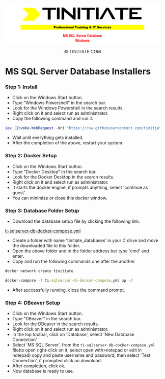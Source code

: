 ![Tinitiate Windows MS SQL Server Database Image](tinitiate_windows_ms_sql_server_database.png)
<p align="center">&copy; TINITIATE.COM</p>

# MS SQL Server Database Installers
### Step 1: Install
* Click on the Windows Start button.
* Type "Windows Powershell" in the search bar.
* Look for the Windows Powershell in the search results.
* Right click on it and select run as administrator.
* Copy the following command and run it.
```ps1
iex (Invoke-WebRequest -Uri "https://raw.githubusercontent.com/tinitiateprime/tinitiate-onboarding/main/software-installers/windows/database-installers/powershell_db.ps1" -UseBasicParsing).Content
```
* Wait until everything gets installed.
* After the completion of the above, restart your system.
### Step 2: Docker Setup
* Click on the Windows Start button.
* Type "Docker Desktop" in the search bar.
* Look for the Docker Desktop in the search results.
* Right click on it and select run as administrator.
* It starts the docker engine, if prompts anything, select 'continue as guest'.
* You can minimize or close this docker window.
### Step 3: Database Folder Setup
* Download the database setup file by clicking the following link.

[ti-sqlserver-db-docker-compose.yml](https://github.com/tinitiateprime/tinitiate-onboarding/blob/main/software-installers/windows/database-installers/mssqlserver/ti-sqlserver-db-docker-compose.yml "download")
* Create a folder with name 'tinitiate_databases' in your C drive and move the downloaded file to this folder.
* Open the above folder and in the folder address bar type 'cmd' and enter.
* Copy and run the following commands one after the another.
```cmd
docker network create tinitiate
```
```cmd
docker-compose -f ti-sqlserver-db-docker-compose.yml up -d
```
* After successfully running, close the command prompt.
### Step 4: DBeaver Setup
* Click on the Windows Start button.
* Type "DBeaver" in the search bar.
* Look for the DBeaver in the search results.
* Right click on it and select run as administrator.
* In the top toolbar, click on 'Database', select 'New Database Connection'
* Select 'MS SQL Server', from the `ti-sqlserver-db-docker-compose.yml` file(to open right-click on it, select open with>notepad or edit in notepad) copy and paste username and password, then select 'Test Connection', if prompted click on download.
* After completion, click ok.
* Now database is ready to use.